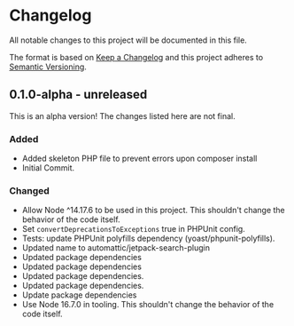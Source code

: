# Changelog

All notable changes to this project will be documented in this file.

The format is based on [Keep a Changelog](https://keepachangelog.com/en/1.0.0/)
and this project adheres to [Semantic Versioning](https://semver.org/spec/v2.0.0.html).

## 0.1.0-alpha - unreleased

This is an alpha version! The changes listed here are not final.

### Added
- Added skeleton PHP file to prevent errors upon composer install
- Initial Commit.

### Changed
- Allow Node ^14.17.6 to be used in this project. This shouldn't change the behavior of the code itself.
- Set `convertDeprecationsToExceptions` true in PHPUnit config.
- Tests: update PHPUnit polyfills dependency (yoast/phpunit-polyfills).
- Updated name to automattic/jetpack-search-plugin
- Updated package dependencies
- Updated package dependencies
- Updated package dependencies.
- Updated package dependencies.
- Update package dependencies
- Use Node 16.7.0 in tooling. This shouldn't change the behavior of the code itself.
